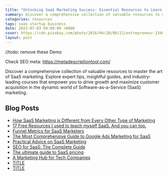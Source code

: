 ```yaml
---
title: "Unlocking SaaS Marketing Success: Essential Resources to Learn and Grow"
summary: Discover a comprehensive collection of valuable resources to master the art of SaaS marketing.
categories: resources
tags: saas startup business
date: 2023-07-03 09:09:09 +0000
cover: https://cdn.pixabay.com/photo/2016/04/20/08/21/entrepreneur-1340649_1280.jpg
layout: post
---
```


//todo: remove these
Demo

Check SEO meta: https://metadescriptiontool.com/

Discover a comprehensive collection of valuable resources to master the art of SaaS marketing. Explore expert tips, insightful guides, and industry-leading courses that empower you to drive growth and maximize customer acquisition in the dynamic world of Software-as-a-Service (SaaS) marketing.

## Blog Posts

- <a href="https://neilpatel.com/blog/how-saas-marketing-is-different/" target="_blank">How SaaS Marketing is Different from Every Other Type of Marketing</a> 
- <a href="https://www.linkedin.com/pulse/17-free-resources-i-used-teach-myself-saas-you-can-too-srivastav/" target="_blank"> 17 Free Resources I used to teach myself SaaS. And you can too. </a> 
- <a href="https://www.kracov.co/writing/funnel-metrics-for-saas-marketers" target="_blank">Funnel Metrics for SaaS Marketers</a> 
- <a href="https://www.farsiight.com/resources/google-ads-for-saas/" target="_blank">The Most Comprehensive Guide to Google Ads Marketing for SaaS</a>
- <a href="http://saasmarketingstrategy.blogspot.com/" target="_blank">Practical Advice on SaaS Marketing</a>
- <a href="https://backlinko.com/saas-seo" target="_blank">SEO for SaaS: The Complete Guide</a>
- <a href="https://www.indiehackers.com/post/the-ultimate-guide-to-saas-pricing-7962e070de" target="_blank">The ultimate guide
to SaaS pricing</a>
- <a href="https://www.saaswrites.com/" target="_blank">A Marketing Hub for Tech Companies</a> 
- <a href="URL" target="_blank">TITLE</a>
- <a href="URL" target="_blank">TITLE</a> 
